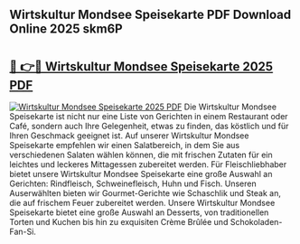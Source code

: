 ## Wirtskultur Mondsee Speisekarte PDF Download Online 2025 skm6P

# <h2><a href="http://gca2pjf.nevu.top/?p=Wirtskultur+Mondsee+Speisekarte">🔗 👉🔴 Wirtskultur Mondsee Speisekarte 2025 PDF</a></h2>

[![Wirtskultur Mondsee Speisekarte 2025 PDF](https://i.imgur.com/dBaPXMq.png)](http://gca2pjf.nevu.top/?p=Wirtskultur+Mondsee+Speisekarte)
Die Wirtskultur Mondsee Speisekarte ist nicht nur eine Liste von Gerichten in einem Restaurant oder Café, sondern auch Ihre Gelegenheit, etwas zu finden, das köstlich und für Ihren Geschmack geeignet ist. Auf unserer Wirtskultur Mondsee Speisekarte empfehlen wir einen Salatbereich, in dem Sie aus verschiedenen Salaten wählen können, die mit frischen Zutaten für ein leichtes und leckeres Mittagessen zubereitet werden. Für Fleischliebhaber bietet unsere Wirtskultur Mondsee Speisekarte eine große Auswahl an Gerichten: Rindfleisch, Schweinefleisch, Huhn und Fisch. Unseren Auserwählten bieten wir Gourmet-Gerichte wie Schaschlik und Steak an, die auf frischem Feuer zubereitet werden. Unsere Wirtskultur Mondsee Speisekarte bietet eine große Auswahl an Desserts, von traditionellen Torten und Kuchen bis hin zu exquisiten Crème Brûlée und Schokoladen-Fan-Si.
